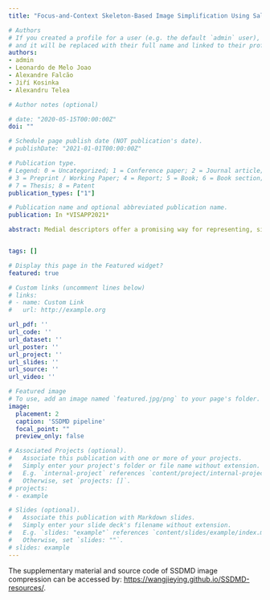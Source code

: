 ```yaml
---
title: "Focus-and-Context Skeleton-Based Image Simplification Using Saliency Maps"

# Authors
# If you created a profile for a user (e.g. the default `admin` user), write the username (folder name) here 
# and it will be replaced with their full name and linked to their profile.
authors:
- admin
- Leonardo de Melo Joao
- Alexandre Falcão
- Jiří Kosinka
- Alexandru Telea

# Author notes (optional)

# date: "2020-05-15T00:00:00Z"
doi: ""

# Schedule page publish date (NOT publication's date).
# publishDate: "2021-01-01T00:00:00Z"

# Publication type.
# Legend: 0 = Uncategorized; 1 = Conference paper; 2 = Journal article;
# 3 = Preprint / Working Paper; 4 = Report; 5 = Book; 6 = Book section;
# 7 = Thesis; 8 = Patent
publication_types: ["1"]

# Publication name and optional abbreviated publication name.
publication: In *VISAPP2021*

abstract: Medial descriptors offer a promising way for representing, simplifying, manipulating, and compressing images. However, to date, these have been applied in a global manner that is oblivious to salient features. In this paper, we adapt medial descriptors to use the information provided by saliency maps to selectively simplify and encode an image while preserving its salient regions. This allows us to improve the trade-off between compression ratio and image quality as compared to the standard dense-skeleton method while keeping perceptually salient features, in a focus-and-context manner. We show how our method can be combined with JPEG to increase overall compression rates at the cost of a slightly lower image quality. We demonstrate our method on a benchmark composed of a broad set of images.


tags: []

# Display this page in the Featured widget?
featured: true

# Custom links (uncomment lines below)
# links:
# - name: Custom Link
#   url: http://example.org

url_pdf: ''
url_code: ''
url_dataset: ''
url_poster: ''
url_project: ''
url_slides: ''
url_source: ''
url_video: ''

# Featured image
# To use, add an image named `featured.jpg/png` to your page's folder. 
image:
  placement: 2
  caption: 'SSDMD pipeline'
  focal_point: ""
  preview_only: false

# Associated Projects (optional).
#   Associate this publication with one or more of your projects.
#   Simply enter your project's folder or file name without extension.
#   E.g. `internal-project` references `content/project/internal-project/index.md`.
#   Otherwise, set `projects: []`.
# projects:
# - example

# Slides (optional).
#   Associate this publication with Markdown slides.
#   Simply enter your slide deck's filename without extension.
#   E.g. `slides: "example"` references `content/slides/example/index.md`.
#   Otherwise, set `slides: ""`.
# slides: example
---
```


The supplementary material and source code of SSDMD image compression can be accessed by: https://wangjieying.github.io/SSDMD-resources/.


